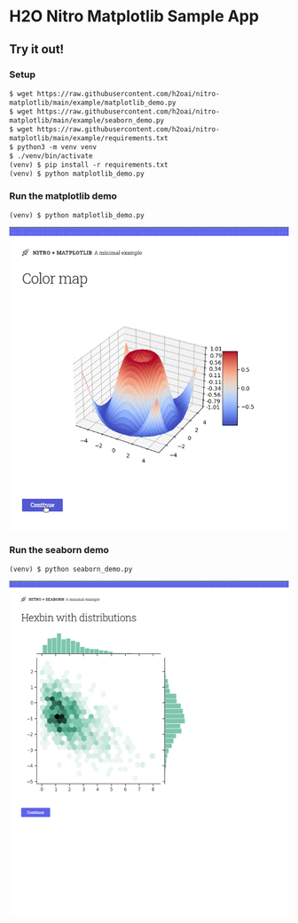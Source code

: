 # H2O Nitro Matplotlib Sample App

## Try it out!

### Setup

```
$ wget https://raw.githubusercontent.com/h2oai/nitro-matplotlib/main/example/matplotlib_demo.py
$ wget https://raw.githubusercontent.com/h2oai/nitro-matplotlib/main/example/seaborn_demo.py
$ wget https://raw.githubusercontent.com/h2oai/nitro-matplotlib/main/example/requirements.txt
$ python3 -m venv venv
$ ./venv/bin/activate
(venv) $ pip install -r requirements.txt
(venv) $ python matplotlib_demo.py
```

### Run the matplotlib demo

```
(venv) $ python matplotlib_demo.py
```

![Matplotlib](../demo_matplotlib.gif)

### Run the seaborn demo

```
(venv) $ python seaborn_demo.py
```

![Seaborn](../demo_seaborn.gif)
